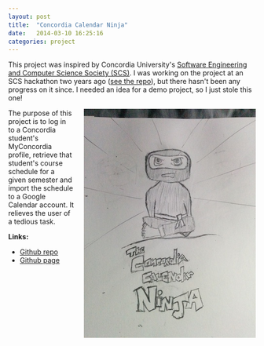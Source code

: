 ```yaml
---
layout: post
title:  "Concordia Calendar Ninja"
date:   2014-03-10 16:25:16
categories: project
---
```


This project was inspired by Concordia University's [Software Engineering and Computer Science Society (SCS)](http://scs.ecaconcordia.ca/).  I was working on the project at an SCS hackathon two years ago ([see the repo](https://github.com/SCS-hackers-group/Schedule-To-Calendar)), but there hasn't been any progress on it since.  I needed an idea for a demo project, so I just stole this one!

<img src="../public/images/ccn_sketch.jpg" style="float:right;margin-left:20px;">  

The purpose of this project is to log in to a Concordia student's MyConcordia profile, retrieve that student's course schedule for a given semester and import the schedule to a Google Calendar account.  It relieves the user of a tedious task.


__Links:__

- [Github repo](https://github.com/connorbode/ConcordiaCalendarNinja)
- [Github page](http://connorbode.github.io/ConcordiaCalendarNinja/)